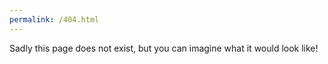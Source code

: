 ```yaml
---
permalink: /404.html
---
```


Sadly this page does not exist, but you can imagine what it would look like! 
